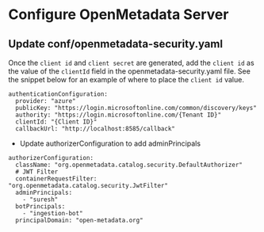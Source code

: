 # Configure OpenMetadata Server

## Update conf/openmetadata-security.yaml

Once the `client id` and `client secret` are generated, add the `client id` as the value of the `clientId` field in the openmetadata-security.yaml file. See the snippet below for an example of where to place the `client id` value.

```
authenticationConfiguration:
  provider: "azure"
  publicKey: "https://login.microsoftonline.com/common/discovery/keys"
  authority: "https://login.microsoftonline.com/{Tenant ID}"
  clientId: "{Client ID}"
  callbackUrl: "http://localhost:8585/callback"
```

* Update authorizerConfiguration to add adminPrincipals

```
authorizerConfiguration:
  className: "org.openmetadata.catalog.security.DefaultAuthorizer"
  # JWT Filter
  containerRequestFilter: "org.openmetadata.catalog.security.JwtFilter"
  adminPrincipals:
    - "suresh"
  botPrincipals:
    - "ingestion-bot"
  principalDomain: "open-metadata.org"
```

